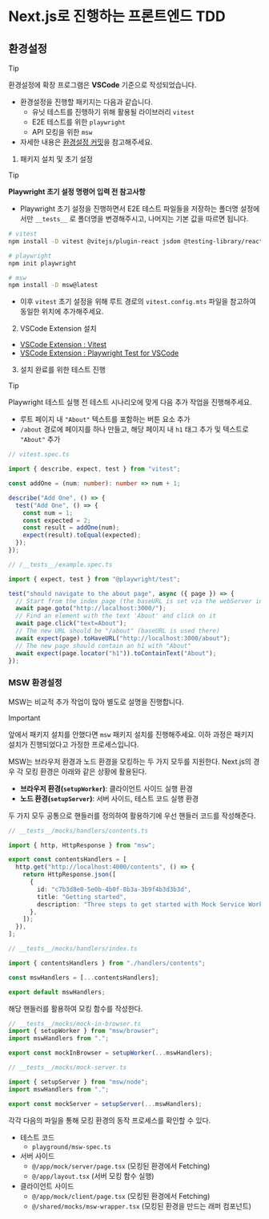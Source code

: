 # Next.js로 진행하는 프론트엔드 TDD

## 환경설정

> [!TIP]
>
> 환경설정에 확장 프로그램은 **VSCode** 기준으로 작성되었습니다.

- 환경설정을 진행할 패키지는 다음과 같습니다.
  - 유닛 테스트를 진행하기 위해 활용될 라이브러리 `vitest`
  - E2E 테스트를 위한 `playwright`
  - API 모킹을 위한 `msw`
- 자세한 내용은 [환경설정 커밋](https://github.com/p-acid/nextjs-tdd/commit/5fe096c5b87c7f490072093dd5cfc714d595e971)을 참고해주세요.

1. 패키지 설치 및 초기 설정

> [!TIP]
>
> **Playwright 초기 설정 명령어 입력 전 참고사항**
>
> - Playwright 초기 설정을 진행하면서 E2E 테스트 파일들을 저장하는 폴더명 설정에서만 `__tests__` 로 폴더명을 변경해주시고, 나머지는 기본 값을 따르면 됩니다.

```sh
# vitest
npm install -D vitest @vitejs/plugin-react jsdom @testing-library/react @testing-library/dom vite-tsconfig-paths

# playwright
npm init playwright

# msw
npm install -D msw@latest
```

- 이후 `vitest` 초기 설정을 위해 루트 경로의 `vitest.config.mts` 파일을 참고하여 동일한 위치에 추가해주세요.

2. VSCode Extension 설치

- [VSCode Extension : Vitest](https://marketplace.visualstudio.com/items?itemName=vitest.explorer)
- [VSCode Extension : Playwright Test for VSCode](https://marketplace.visualstudio.com/items?itemName=ms-playwright.playwright)

3. 설치 완료를 위한 테스트 진행

> [!TIP]
>
> Playwright 테스트 실행 전 테스트 시나리오에 맞게 다음 추가 작업을 진행해주세요.
>
> - 루트 페이지 내 `"About"` 텍스트를 포함하는 버튼 요소 추가
> - `/about` 경로에 페이지를 하나 만들고, 해당 페이지 내 `h1` 태그 추가 및 텍스트로 `"About"` 추가

```ts
// vitest.spec.ts

import { describe, expect, test } from "vitest";

const addOne = (num: number): number => num + 1;

describe("Add One", () => {
  test("Add One", () => {
    const num = 1;
    const expected = 2;
    const result = addOne(num);
    expect(result).toEqual(expected);
  });
});

// /__tests__/example.spec.ts

import { expect, test } from "@playwright/test";

test("should navigate to the about page", async ({ page }) => {
  // Start from the index page (the baseURL is set via the webServer in the playwright.config.ts)
  await page.goto("http://localhost:3000/");
  // Find an element with the text 'About' and click on it
  await page.click("text=About");
  // The new URL should be "/about" (baseURL is used there)
  await expect(page).toHaveURL("http://localhost:3000/about");
  // The new page should contain an h1 with "About"
  await expect(page.locator("h1")).toContainText("About");
});
```

### MSW 환경설정

MSW는 비교적 추가 작업이 많아 별도로 설명을 진행합니다.

> [!IMPORTANT]
>
> 앞에서 패키지 설치를 안했다면 `msw` 패키지 설치를 진행해주세요. 이하 과정은 패키지 설치가 진행되었다고 가정한 프로세스입니다.

MSW는 브라우저 환경과 노드 환경을 모킹하는 두 가지 모두를 지원한다. Next.js의 경우 각 모킹 환경은 아래와 같은 상황에 활용된다.

- **브라우저 환경(`setupWorker`)**: 클라이언트 사이드 실행 환경
- **노드 환경(`setupServer`)**: 서버 사이드, 테스트 코드 실행 환경

두 가지 모두 공통으로 핸들러를 정의하여 활용하기에 우선 핸들러 코드를 작성해준다.

```ts
// __tests__/mocks/handlers/contents.ts

import { http, HttpResponse } from "msw";

export const contentsHandlers = [
  http.get("http://localhost:4000/contents", () => {
    return HttpResponse.json([
      {
        id: "c7b3d8e0-5e0b-4b0f-8b3a-3b9f4b3d3b3d",
        title: "Getting started",
        description: "Three steps to get started with Mock Service Worker.",
      },
    ]);
  }),
];
```

```ts
// __tests__/mocks/handlers/index.ts

import { contentsHandlers } from "./handlers/contents";

const mswHandlers = [...contentsHandlers];

export default mswHandlers;
```

해당 핸들러를 활용하여 모킹 함수를 작성한다.

```ts
// __tests__/mocks/mock-in-browser.ts
import { setupWorker } from "msw/browser";
import mswHandlers from ".";

export const mockInBrowser = setupWorker(...mswHandlers);
```

```ts
// __tests__/mocks/mock-server.ts

import { setupServer } from "msw/node";
import mswHandlers from ".";

export const mockServer = setupServer(...mswHandlers);
```

각각 다음의 파일을 통해 모킹 환경의 동작 프로세스를 확인할 수 있다.

- 테스트 코드
  - `playground/msw-spec.ts`
- 서버 사이드
  - `@/app/mock/server/page.tsx` (모킹된 환경에서 Fetching)
  - `@/app/layout.tsx` (서버 모킹 함수 실행)
- 클라이언트 사이드
  - `@/app/mock/client/page.tsx` (모킹된 환경에서 Fetching)
  - `@/shared/mocks/msw-wrapper.tsx` (모킹된 환경을 만드는 래퍼 컴포넌트)
